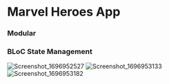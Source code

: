 # Marvel Heroes App

### Modular
### BLoC State Management


![Screenshot_1696952527](https://github.com/Miguelferreira7/marvel_heroes/assets/62122667/500ede5c-0896-4258-b833-4ddb68d8df8d)
![Screenshot_1696953133](https://github.com/Miguelferreira7/marvel_heroes/assets/62122667/3fc431dc-ece3-49c0-ba74-db1a89dfe6f6)
![Screenshot_1696953182](https://github.com/Miguelferreira7/marvel_heroes/assets/62122667/e7999d0c-0d6f-4fa5-9251-f2295bccbe92)
